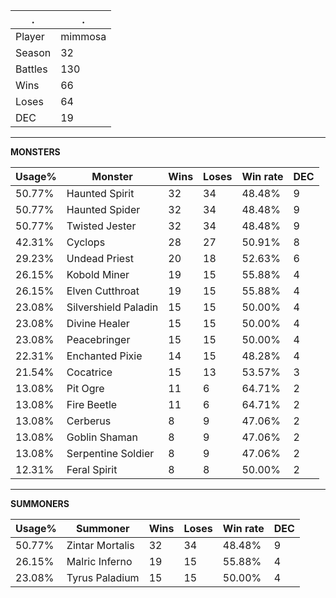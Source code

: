 .|.
|-|-
Player|mimmosa
Season|32
Battles|130
Wins|66
Loses|64
DEC|19

---
**MONSTERS**

Usage%|Monster|Wins|Loses|Win rate|DEC|
-|-|-|-|-|-|
50.77%|Haunted Spirit|32|34|48.48%|9|
50.77%|Haunted Spider|32|34|48.48%|9|
50.77%|Twisted Jester|32|34|48.48%|9|
42.31%|Cyclops|28|27|50.91%|8|
29.23%|Undead Priest|20|18|52.63%|6|
26.15%|Kobold Miner|19|15|55.88%|4|
26.15%|Elven Cutthroat|19|15|55.88%|4|
23.08%|Silvershield Paladin|15|15|50.00%|4|
23.08%|Divine Healer|15|15|50.00%|4|
23.08%|Peacebringer|15|15|50.00%|4|
22.31%|Enchanted Pixie|14|15|48.28%|4|
21.54%|Cocatrice|15|13|53.57%|3|
13.08%|Pit Ogre|11|6|64.71%|2|
13.08%|Fire Beetle|11|6|64.71%|2|
13.08%|Cerberus|8|9|47.06%|2|
13.08%|Goblin Shaman|8|9|47.06%|2|
13.08%|Serpentine Soldier|8|9|47.06%|2|
12.31%|Feral Spirit|8|8|50.00%|2|

---
**SUMMONERS**

Usage%|Summoner|Wins|Loses|Win rate|DEC|
-|-|-|-|-|-|
50.77%|Zintar Mortalis|32|34|48.48%|9|
26.15%|Malric Inferno|19|15|55.88%|4|
23.08%|Tyrus Paladium|15|15|50.00%|4|
